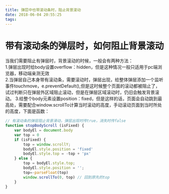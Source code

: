 ```yaml
---
title: 弹层中也带滚动条时，阻止背景滚动
date: 2018-06-04 20:55:25
tags:
---
```


带有滚动条的弹层时，如何阻止背景滚动
===

当我们需要阻止有弹层时，背景滚动的时候，一般会有两种方法：  
1.弹层出现时给body设置overflow：hidden，但是这种情况一般只适用于pc端浏览器，移动端亲测无效  
2.当弹层自己本身带有滚动条，需要滚动时，弹层出现，给整体弹层添加一个监听事件touchmove，e.preventDefault(),但是这时候整个页面的滚动都被阻止了，试过判断只在弹层外区域阻止滚动，但是在弹层区域滚动时，仍旧会触发背景滚动。
3.给整个body元素设置position：fixed，但是这样的话，页面会自动跳到最高处，需要配合window.scrollTo计算当时滚动的高度，手动滚动页面到当时所处的高度，下面是函数：  

```javascript
// 有滚动条的弹层阻止背景滑动，弹层出现时传true，消失时传false
function stopBodyScroll (isFixed) {
    var bodyEl = document.body
    var top = 0
    if (isFixed) {
        top = window.scrollY;
        bodyEl.style.position = 'fixed'
        bodyEl.style.top = -top + 'px'
    } else {
        top = bodyEl.style.top;
        bodyEl.style.position = '';
        top=-parseFloat(top)
        window.scrollTo(0, top) // 回到原先的top
    }
}
```